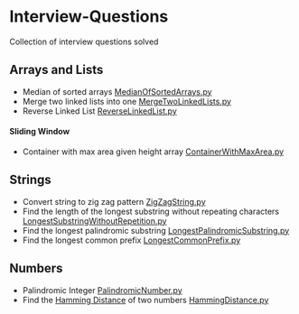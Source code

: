 # Interview-Questions
Collection of interview questions solved

## Arrays and Lists
  * Median of sorted arrays
  [MedianOfSortedArrays.py](arrays_and_lists/MedianOfSortedArrays.py)
  * Merge two linked lists into one
  [MergeTwoLinkedLists.py](arrays_and_lists/MergeTwoLinkedLists.py)
  * Reverse Linked List [ReverseLinkedList.py](arrays_and_lists/ReverseLinkedList.py)

#### Sliding Window
  * Container with max area given height array
  [ContainerWithMaxArea.py](arrays_and_lists/sliding_window/ContainerWithMaxArea.py)

## Strings
  * Convert string to zig zag pattern [ZigZagString.py](strings/ZigZagString.py)
  * Find the length of the longest substring without repeating characters
  [LongestSubstringWithoutRepetition.py](strings/LongestSubstringWithoutRepetition.py)
  * Find the longest palindromic substring
  [LongestPalindromicSubstring.py](strings/LongestPalindromicSubstring.py)
  * Find the longest common prefix [LongestCommonPrefix.py](strings/LongestCommonPrefix.py)

## Numbers
  * Palindromic Integer [PalindromicNumber.py](/numbers/PalindromicNumber.py)
  * Find the [Hamming Distance](https://en.wikipedia.org/wiki/Hamming_distance)
    of two numbers [HammingDistance.py](numbers/HammingDistance.py)